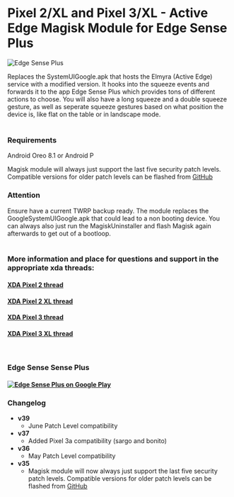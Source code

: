 # Pixel 2/XL and Pixel 3/XL - Active Edge Magisk Module for Edge Sense Plus

![Edge Sense Plus](https://img.xda-cdn.com/MES6opinXpBdhGjoqHaaP6YuOow=/http%3A%2F%2Fi.imgur.com%2FZscjQRD.png)

Replaces the SystemUIGoogle.apk that hosts the Elmyra (Active Edge) service with a modified version.
It hooks into the squeeze events and forwards it to the app Edge Sense Plus which provides tons of different actions to choose.
You will also have a long squeeze and a double squeeze gesture, as well as seperate squeeze gestures based on what position the device is,
like flat on the table or in landscape mode.
<br/>
<br/>

### Requirements

Android Oreo 8.1 or Android P

Magisk module will always just support the last five security patch levels. 
Compatible versions for older patch levels can be flashed from [GitHub](https://github.com/Magisk-Modules-Repo/active_edge_system_mod/releases)
	
### Attention

Ensure have a current TWRP backup ready.
The module replaces the GoogleSystemUIGoogle.apk that could lead to a non booting device.
You can always also just run the MagiskUninstaller and flash Magisk again afterwards to get out of a bootloop.
<br/>
<br/>

### More information and place for questions and support in the appropriate xda threads:

#### [XDA Pixel 2 thread](https://forum.xda-developers.com/pixel-2/themes/root-custom-active-edge-actions-edge-t3732368)
#### [XDA Pixel 2 XL thread](https://forum.xda-developers.com/pixel-2-xl/themes/root-custom-active-edge-actions-edge-t3732383)
#### [XDA Pixel 3 thread](https://forum.xda-developers.com/pixel-3/themes/app-21st-oct-edge-sense-plus-1-10-0-t3856787)
#### [XDA Pixel 3 XL thread](https://forum.xda-developers.com/pixel-3-xl/themes/app-21st-oct-edge-sense-plus-1-10-0-t3856788)
<br/>

### Edge Sense Sense Plus
#### [![Edge Sense Plus on Google Play](https://img.xda-cdn.com/Quid2yAsEr-W-fb5sfKfE66Ag_w=/http%3A%2F%2Fi.imgur.com%2F9WHaPVR.png)](https://play.google.com/store/apps/details?id=eu.duong.edgesenseplus&hl=en)


### Changelog
* __v39__
  * June Patch Level compatibility
* __v37__
  * Added Pixel 3a compatibility (sargo and bonito)
* __v36__
  * May Patch Level compatibility
* __v35__
  * Magisk module will now always just support the last five security patch levels. Compatible versions for older patch levels can be flashed from [GitHub](https://github.com/Magisk-Modules-Repo/active_edge_system_mod/releases)